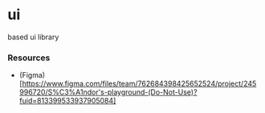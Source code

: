 # ui

based ui library

### Resources

- (Figma)[https://www.figma.com/files/team/762684398425652524/project/245996720/S%C3%A1ndor's-playground-(Do-Not-Use)?fuid=813399533937905084]